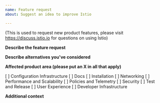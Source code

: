 ```yaml
---
name: Feature request
about: Suggest an idea to improve Istio

---
```

(This is used to request new product features, please visit <https://discuss.istio.io> for questions on using Istio)

**Describe the feature request**

**Describe alternatives you've considered**

**Affected product area (please put an X in all that apply)**

[ ] Configuration Infrastructure
[ ] Docs
[ ] Installation
[ ] Networking
[ ] Performance and Scalability
[ ] Policies and Telemetry
[ ] Security
[ ] Test and Release
[ ] User Experience
[ ] Developer Infrastructure

**Additional context**

